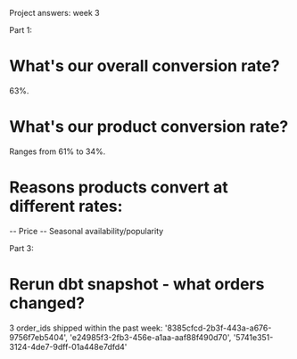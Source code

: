 Project answers: week 3

Part 1:
# What's our overall conversion rate?
63%.

# What's our product conversion rate?
Ranges from 61% to 34%.

# Reasons products convert at different rates:
-- Price
-- Seasonal availability/popularity

Part 3:
# Rerun dbt snapshot - what orders changed?
3 order_ids shipped within the past week: 
    '8385cfcd-2b3f-443a-a676-9756f7eb5404',
    'e24985f3-2fb3-456e-a1aa-aaf88f490d70',
    '5741e351-3124-4de7-9dff-01a448e7dfd4'
